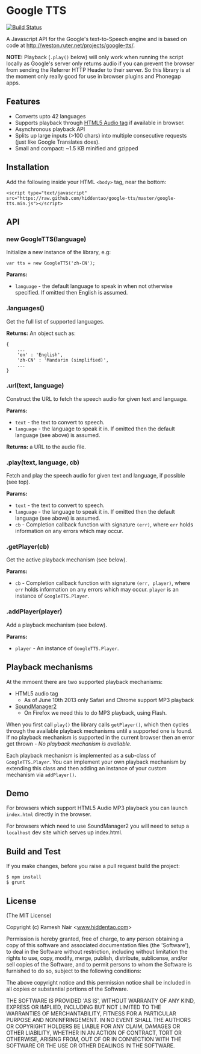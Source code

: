 # Google TTS

[![Build Status](https://secure.travis-ci.org/hiddentao/google-tts.png?branch=master)](http://travis-ci.org/hiddentao/google-tts)

A Javascript API for the Google's text-to-Speech engine and is based on code at http://weston.ruter.net/projects/google-tts/.


**NOTE:** Playback (`.play()` below) will only work when running the script locally as Google's server only
returns audio if you can prevent the browser from sending the Referrer HTTP Header to their server. So this library is
at the moment only really good for use in browser plugins and Phonegap apps.

## Features

* Converts upto 42 languages
* Supports playback through [HTML5 Audio tag](https://developer.mozilla.org/En/HTML/Element/Audio) if available in browser.
* Asynchronous playback API
* Splits up large inputs (>100 chars) into multiple consecutive requests (just like Google Translates does).
* Small and compact: ~1.5 KB minified and gzipped

## Installation

Add the following inside your HTML `<body>` tag, near the bottom:

    <script type="text/javascript" src="https://raw.github.com/hiddentao/google-tts/master/google-tts.min.js"></script>

## API

### new GoogleTTS(language)

Initialize a new instance of the library, e.g:

    var tts = new GoogleTTS('zh-CN');

**Params:**

  * `language` - the default language to speak in when not otherwise specified. If omitted then English is assumed.


### .languages()

Get the full list of supported languages.

**Returns:** An object such as:

    {
        ...
        'en' : 'English',
        'zh-CN' : 'Mandarin (simplified)',
        ...
    }

### .url(text, language)

Construct the URL to fetch the speech audio for given text and language.

**Params:**

  * `text` - the text to convert to speech.
  * `language` - the language to speak it in. If omitted then the default language (see above) is assumed.

**Returns:** a URL to the audio file.

### .play(text, language, cb)

Fetch and play the speech audio for given text and language, if possible (see top).

**Params:**

  * `text` - the text to convert to speech.
  * `language` - the language to speak it in. If omitted then the default language (see above) is assumed.
  * `cb` - Completion callback function with signature `(err)`, where `err` holds information on any errors which may occur.


### .getPlayer(cb)

Get the active playback mechanism (see below).

**Params:**

  * `cb` - Completion callback function with signature `(err, player)`, where `err` holds information on any errors which may occur. `player` is an instance of `GoogleTTS.Player`.


### .addPlayer(player)

Add a playback mechanism (see below).

**Params:**

  * `player` - An instance of `GoogleTTS.Player`.


## Playback mechanisms

At the mmoent there are two supported playback mechanisms:

  * HTML5 audio tag
    * As of June 10th 2013 only Safari and Chrome support MP3 playback
  * [SoundManager2](http://www.schillmania.com/projects/soundmanager2/)
    * On Firefox we need this to do MP3 playback, using Flash.

When you first call `play()` the library calls `getPlayer()`, which then cycles through the available playback
mechanisms until a supported one is found. If no playback mechanism is supported in the current browser then an error
get thrown - *No playback mechanism is available*.

Each playback mechanism is implemented as a sub-class of `GoogleTTS.Player`. You can implement your own playback
mechanism by extending this class and then adding an instance of your custom mechanism via `addPlayer()`.


## Demo

For browsers which support HTML5 Audio MP3 playback you can launch `index.html` directly in the browser.

For browsers which need to use SoundManager2 you will need to setup a `localhost` dev site which serves up index.html.

## Build and Test

If you make changes, before you raise a pull request build the project:

    $ npm install
    $ grunt

## License

(The MIT License)

Copyright (c) Ramesh Nair &lt;www.hiddentao.com&gt;

Permission is hereby granted, free of charge, to any person obtaining a copy of this software and associated documentation files (the 'Software'), to deal in the Software without restriction, including without limitation the rights to use, copy, modify, merge, publish, distribute, sublicense, and/or sell copies of the Software, and to permit persons to whom the Software is furnished to do so, subject to the following conditions:

The above copyright notice and this permission notice shall be included in all copies or substantial portions of the Software.

THE SOFTWARE IS PROVIDED 'AS IS', WITHOUT WARRANTY OF ANY KIND, EXPRESS OR IMPLIED, INCLUDING BUT NOT LIMITED TO THE WARRANTIES OF MERCHANTABILITY, FITNESS FOR A PARTICULAR PURPOSE AND NONINFRINGEMENT. IN NO EVENT SHALL THE AUTHORS OR COPYRIGHT HOLDERS BE LIABLE FOR ANY CLAIM, DAMAGES OR OTHER LIABILITY, WHETHER IN AN ACTION OF CONTRACT, TORT OR OTHERWISE, ARISING FROM, OUT OF OR IN CONNECTION WITH THE SOFTWARE OR THE USE OR OTHER DEALINGS IN THE SOFTWARE.
